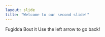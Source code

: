 ```yaml
---
layout: slide
title: "Welcome to our second slide!"
---
```

Fugidda Bout it
Use the left arrow to go back!

